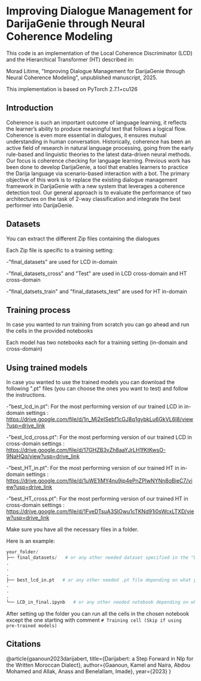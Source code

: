 # Improving Dialogue Management for DarijaGenie through Neural Coherence Modeling
This code is an implementation of the Local Coherence Discriminator (LCD) and the Hierarchical Transformer (HT) described in:

Morad Litime, "Improving Dialogue Management for DarijaGenie through Neural Coherence Modeling", unpublished manuscript, 2025.

This implementation is based on PyTorch 2.7.1+cu126
## Introduction 
Coherence is such an important outcome of
language learning, it reflects the learner’s ability to produce
meaningful text that follows a logical flow. Coherence is even
more essential in dialogues, it ensures mutual understanding in
human conversation. Historically, coherence has been an active
field of research in natural language processing, going from the
early rule-based and linguistic theories to the latest data-driven
neural methods. Our focus is coherence checking for language
learning. Previous work has been done to develop DarijaGenie,
a tool that enables learners to practice the Darija language via
scenario-based interaction with a bot. The primary objective of
this work is to replace the existing dialogue management
framework in DarijaGenie with a new system that leverages a
coherence detection tool. Our general approach is to evaluate
the performance of two architectures on the task of 2-way
classification and integrate the best performer into
DarijaGenie.

## Datasets
You can extract the different Zip files containing the dialogues 

Each Zip file is specific to a training setting:

-"final_datasets" are used for LCD in-domain 

-"final_datasets_cross" and "Test" are used in LCD cross-domain and HT cross-domain

-"final_datsets_train" and "final_datasets_test" are used for HT in-domain

## Training process
In case you wanted to run training from scratch you can go ahead and run the cells in the provided notebooks

Each model has two notebooks each for a training setting (in-domain and cross-domain)

## Using trained models

In case you wanted to use the trained models you can download the following ".pt" files (you can choose the ones you want to test) and follow the instructions.

-"best_lcd_in.pt": For the most performing version of our trained LCD in in-domain settings : https://drive.google.com/file/d/1n_Mj2eISebf1cGJ8q1gybkLu6GkVL6l8/view?usp=drive_link

-"best_lcd_cross.pt": For the most performing version of our trained LCD in cross-domain settings : https://drive.google.com/file/d/17GHZB3vZh8aaYJrLH1fKtKwsO-9NaHQq/view?usp=drive_link

-"best_HT_in.pt": For the most performing version of our trained HT in in-domain settings : https://drive.google.com/file/d/1uWE1iMY4nu9jp4ePnZPlwNYNn8oBieC7/view?usp=drive_link

-"best_HT_cross.pt": For the most performing version of our trained HT in cross-domain settings :  https://drive.google.com/file/d/1FveDTsuA3SIOwu1cTKNd91i0sWcxLTXD/view?usp=drive_link

Make sure you have all the necessary files in a folder.

Here is an example: 

```python
your_folder/
├── final_datasets/   # or any other needed dataset specified in the "Datasets" section depending on what you want to test
.
.
.
├── best_lcd_in.pt   # or any other needed .pt file depending on what you want to test
.
.
.
└── LCD_in_final.ipynb   # or any other needed notebook depending on what you want to test
```

After setting up the folder you can run all the cells in the chosen notebook except the one starting with comment ```# Training cell (Skip if using pre-trained models)```

## Citations

@article{gaanoun2023darijabert,
  title={Darijabert: a Step Forward in Nlp for the Written Moroccan Dialect},
  author={Gaanoun, Kamel and Naira, Abdou Mohamed and Allak, Anass and Benelallam, Imade},
  year={2023}
}

